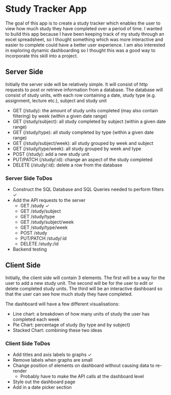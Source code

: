 # Study Tracker App

The goal of this app is to create a study tracker which enables the user to view how much
study they have completed over a period of time. I wanted to build this app because I have
been keeping track of my study through an excel spreadsheet, so I thought something which was
more interactive and easier to complete could have a better user experience. I am also
interested in exploring dynamic dashboarding so I thought this was a good way to incorporate
this skill into a project.

## Server Side

Initially the server side will be relatively simple. It will consist of http requests to post or
retrieve information from a database. The database will consist of study units, with each row
containing a date, study type (e.g. assignment, lecture etc.), subject and study unit

- GET (/study): the amount of study units completed (may also contain filtering) by week (within a given date range)
- GET (/study/subject): all study completed by subject (within a given date range)
- GET (/study/type): all study completed by type (within a given date range)
- GET (/study/subject/week): all study grouped by week and subject
- GET (/study/type/week): all study grouped by week and type
- POST (/study): add a new study unit
- PUT/PATCH (/study/:id): change an aspect of the study completed
- DELETE (/study/:id): delete a row from the database


### Server Side ToDos

- Construct the SQL Database and SQL Queries needed to perform filters ✓
- Add the API requests to the server
    - GET /study ✓
    - GET /study/subject
    - GET /study/type
    - GET /study/subject/week
    - GET /study/type/week
    - POST /study
    - PUT/PATCH /study/:id
    - DELETE /study:/id
- Backend testing

## Client Side

Initially, the client side will contain 3 elements. The first will be a way for the user to add
a new study unit. The second will be for the user to edit or delete completed study units. The third
will be an interactive dashboard so that the user can see how much study they have completed.

The dashboard will have a few different visualisations:

- Line chart: a breakdown of how many units of study the user has completed each week
- Pie Chart: percentage of study (by type and by subject)
- Stacked Chart: combining these two ideas

### Client Side ToDos

- Add titles and axis labels to graphs ✓
- Remove labels when graphs are small
- Change position of elements on dashboard without causing data to re-render
    - Probably have to make the API calls at the dashboard level
- Style out the dashboard page
- Add in a date picker section